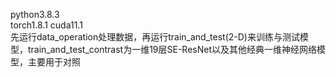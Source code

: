 python3.8.3\
torch1.8.1 cuda11.1\
先运行data_operation处理数据，再运行train_and_test(2-D)来训练与测试模型，train_and_test_contrast为一维19层SE-ResNet以及其他经典一维神经网络模型，主要用于对照
